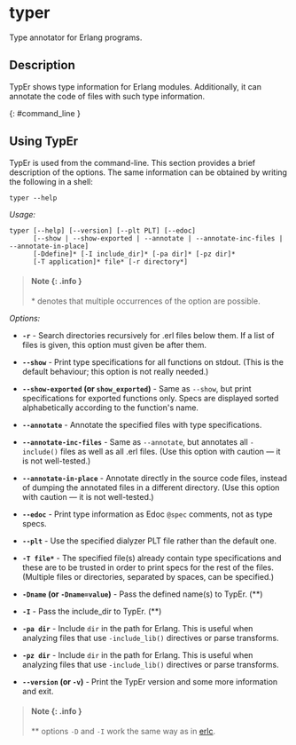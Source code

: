 <!--
%CopyrightBegin%

SPDX-License-Identifier: Apache-2.0

Copyright Ericsson AB 2023-2024. All Rights Reserved.

Licensed under the Apache License, Version 2.0 (the "License");
you may not use this file except in compliance with the License.
You may obtain a copy of the License at

    http://www.apache.org/licenses/LICENSE-2.0

Unless required by applicable law or agreed to in writing, software
distributed under the License is distributed on an "AS IS" BASIS,
WITHOUT WARRANTIES OR CONDITIONS OF ANY KIND, either express or implied.
See the License for the specific language governing permissions and
limitations under the License.

%CopyrightEnd%
-->
# typer

Type annotator for Erlang programs.

## Description

TypEr shows type information for Erlang modules. Additionally, it can
annotate the code of files with such type information.

[](){: #command_line }

## Using TypEr

TypEr is used from the command-line. This section provides a brief description
of the options. The same information can be obtained by writing the following in
a shell:

```text
typer --help
```

_Usage:_

```text
typer [--help] [--version] [--plt PLT] [--edoc]
      [--show | --show-exported | --annotate | --annotate-inc-files | --annotate-in-place]
      [-Ddefine]* [-I include_dir]* [-pa dir]* [-pz dir]*
      [-T application]* file* [-r directory*]
```

> #### Note {: .info }
>
> \* denotes that multiple occurrences of the option are possible.

_Options:_

- **`-r`** - Search directories recursively for .erl files below them. If a list
  of files is given, this option must given be after them.

- **`--show`** - Print type specifications for all functions on stdout. (This is
  the default behaviour; this option is not really needed.)

- **`--show-exported` (or `show_exported`)** - Same as `--show`, but print
  specifications for exported functions only. Specs are displayed sorted
  alphabetically according to the function's name.

- **`--annotate`** - Annotate the specified files with type specifications.

- **`--annotate-inc-files`** - Same as `--annotate`, but annotates all
  `-include()` files as well as all .erl files. (Use this option with caution —
  it is not well-tested.)

- **`--annotate-in-place`** - Annotate directly in the source code files,
  instead of dumping the annotated files in a different directory. (Use this
  option with caution — it is not well-tested.)

- **`--edoc`** - Print type information as Edoc `@spec` comments, not as type
  specs.

- **`--plt`** - Use the specified dialyzer PLT file rather than the default one.

- **`-T file*`** - The specified file(s) already contain type specifications and
  these are to be trusted in order to print specs for the rest of the files.
  (Multiple files or directories, separated by spaces, can be specified.)

- **`-Dname` (or `-Dname=value`)** - Pass the defined name(s) to TypEr. (\*\*)

- **`-I`** - Pass the include_dir to TypEr. (\*\*)

- **`-pa dir`** - Include `dir` in the path for Erlang. This is useful when
  analyzing files that use `-include_lib()` directives or parse transforms.

- **`-pz dir`** - Include `dir` in the path for Erlang. This is useful when
  analyzing files that use `-include_lib()` directives or parse transforms.

- **`--version` (or `-v`)** - Print the TypEr version and some more information
  and exit.

> #### Note {: .info }
>
> \*\* options `-D` and `-I` work the same way as in
> [erlc](`e:erts:erlc_cmd.md`).
